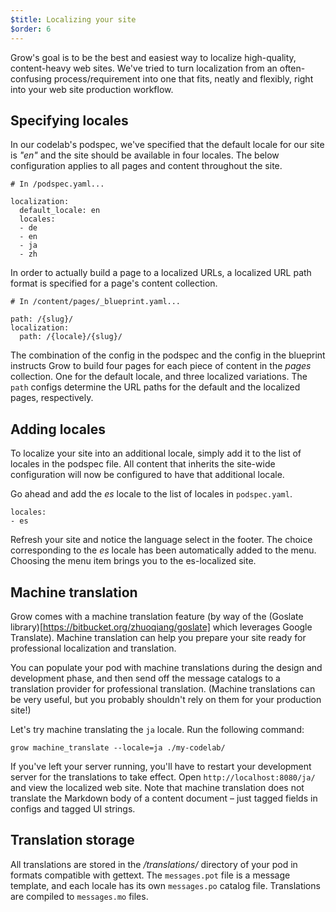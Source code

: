 ```yaml
---
$title: Localizing your site
$order: 6
---
```

Grow's goal is to be the best and easiest way to localize high-quality, content-heavy web sites. We've tried to turn localization from an often-confusing process/requirement into one that fits, neatly and flexibly, right into your web site production workflow.

## Specifying locales

In our codelab's podspec, we've specified that the default locale for our site is *"en"* and the site should be available in four locales. The below configuration applies to all pages and content throughout the site.

    # In /podspec.yaml...

    localization:
      default_locale: en
      locales:
      - de
      - en
      - ja
      - zh

In order to actually build a page to a localized URLs, a localized URL path format is specified for a page's content collection.

    # In /content/pages/_blueprint.yaml...

    path: /{slug}/
    localization:
      path: /{locale}/{slug}/

The combination of the config in the podspec and the config in the blueprint instructs Grow to build four pages for each piece of content in the *pages* collection. One for the default locale, and three localized variations. The `path` configs determine the URL paths for the default and the localized pages, respectively.

## Adding locales

To localize your site into an additional locale, simply add it to the list of locales in the podspec file. All content that inherits the site-wide configuration will now be configured to have that additional locale.

Go ahead and add the *es* locale to the list of locales in `podspec.yaml`.

    locales:
    - es

Refresh your site and notice the language select in the footer. The choice corresponding to the *es* locale has been automatically added to the menu. Choosing the menu item brings you to the es-localized site.

## Machine translation

Grow comes with a machine translation feature (by way of the (Goslate library)[https://bitbucket.org/zhuoqiang/goslate] which leverages Google Translate). Machine translation can help you prepare your site ready for professional localization and translation.

You can populate your pod with machine translations during the design and development phase, and then send off the message catalogs to a translation provider for professional translation. (Machine translations can be very useful, but you probably shouldn't rely on them for your production site!)

Let's try machine translating the `ja` locale. Run the following command:

    grow machine_translate --locale=ja ./my-codelab/

If you've left your server running, you'll have to restart your development server for the translations to take effect. Open `http://localhost:8080/ja/` and view the localized web site. Note that machine translation does not translate the Markdown body of a content document – just tagged fields in configs and tagged UI strings.

## Translation storage

All translations are stored in the */translations/* directory of your pod in formats compatible with gettext. The `messages.pot` file is a message template, and each locale has its own `messages.po` catalog file. Translations are compiled to `messages.mo` files.
